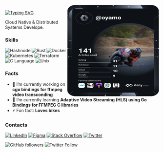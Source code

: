 <img src="https://github.com/oyamo/oyamo/blob/main/devcard.svg" width="300" height="300" align="right"><br>
[![Typing SVG](https://readme-typing-svg.demolab.com?font=Fira+Code&pause=1000&width=435&lines=Hi+there+%F0%9F%91%8B%2C+I'm+Oyamo+Brian)](https://git.io/typing-svg)

Cloud Native & Distributed Systems Develope.

### Skills
![Hashnode](https://img.shields.io/badge/Kotlin-2962FF?style=for-the-badge&logo=kotlin&logoColor=white)
![Rust](https://img.shields.io/badge/RUST-2962FF?style=for-the-badge&logo=rust&logoColor=white)
![Docker](https://img.shields.io/badge/Docker-23DD0031?style=for-the-badge&logo=docker&logoColor=white)
![Kubernetes](https://img.shields.io/badge/Kubernetes-2962FF?style=for-the-badge&logo=kubernetes&logoColor=white)
![Terraform](https://img.shields.io/badge/terraform-2962FF?style=for-the-badge&logo=terraform&logoColor=white)
![C Language](https://img.shields.io/badge/Clang-2962FF?style=for-the-badge&logo=c&logoColor=white)
![Unix](https://img.shields.io/badge/UNIX-2962FF?style=for-the-badge&logo=linux&logoColor=white)


### Facts
- 🔭 I’m currently working on **cgo bindings for ffmpeg video transconding**
- 🌱 I’m currently learning **Adaptive Video Streaming (HLS) using Go Bindings for FFMPEG C libraries**
- ⚡ Fun fact: **Loves bikes**

### Contacts
[![LinkedIn](https://img.shields.io/badge/LinkedIn-%230077B5.svg?style=for-the-badge&logo=linkedin&logoColor=white)](https://www.linkedin.com/in/oyamoh-brian/)
[![Figma](https://img.shields.io/badge/-Figma-2962FF?style=for-the-badge&logo=figma&logoColor=white)](https://figma.com/@oyamo) 
[![Stack Overflow](https://img.shields.io/badge/-Stackoverflow-FE7A16?style=for-the-badge&logo=stack-overflow&logoColor=white)]([https://stackoverflow.com/users/15744375](https://stackoverflow.com/users/9688017/oyamo)) 
[![Twitter](https://img.shields.io/badge/Twitter-%231DA1F2.svg?style=for-the-badge&logo=Twitter&logoColor=white)](https://twitter.com/oyamokt)

<img alt="GitHub followers" src="https://img.shields.io/github/followers/oyamo?style=social"> <img alt="Twitter Follow" src="https://img.shields.io/twitter/follow/oyamokt?style=social">
